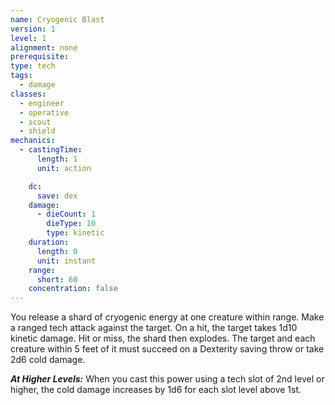 ```yaml
---
name: Cryogenic Blast
version: 1
level: 1
alignment: none
prerequisite: 
type: tech
tags:
  - damage
classes:
  - engineer
  - operative
  - scout
  - shield
mechanics:
  - castingTime:
      length: 1
      unit: action

    dc:
      save: dex
    damage:
      - dieCount: 1
        dieType: 10
        type: kinetic
    duration:
      length: 0
      unit: instant
    range:
      short: 60
    concentration: false
---
```

You release a shard of cryogenic energy at one creature within range. Make a ranged tech attack against the target. On a hit, the target takes 1d10 kinetic damage. Hit or miss, the shard then explodes. The target and each creature within 5 feet of it must succeed on a Dexterity saving throw or take 2d6 cold damage.

***__At Higher Levels__:*** When you cast this power using a tech slot of 2nd level or higher, the cold damage increases by 1d6 for each slot level above 1st.
    